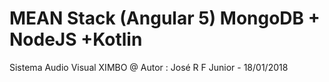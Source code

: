 # MEAN Stack (Angular 5) MongoDB + NodeJS  +Kotlin
Sistema Audio Visual XIMBO
@ Autor : José R F Junior - 18/01/2018



  <source src="https://www.youtube.com/watch?v=vLru2MWxmaM" type="video/mp4">


